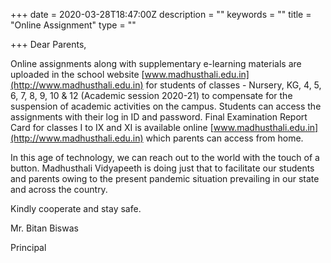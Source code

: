 +++
date = 2020-03-28T18:47:00Z
description = ""
keywords = ""
title = "Online Assignment"
type = ""

+++
Dear Parents,

Online assignments along with supplementary e-learning materials are uploaded in the school website [www.madhusthali.edu.in](http://www.madhusthali.edu.in) for students of classes - Nursery, KG, 4, 5, 6, 7, 8, 9, 10 & 12 (Academic session 2020-21) to compensate for the suspension of academic activities on the campus. Students can access the assignments with their log in ID and password. Final Examination Report Card for classes I to IX and XI is available online [www.madhusthali.edu.in](http://www.madhusthali.edu.in) which parents can access from home.

In this age of technology, we can reach out to the world with the touch of a button. Madhusthali Vidyapeeth is doing just that to facilitate our students and parents owing to the present pandemic situation prevailing in our state and across the country.

Kindly cooperate and stay safe.

Mr. Bitan Biswas

Principal